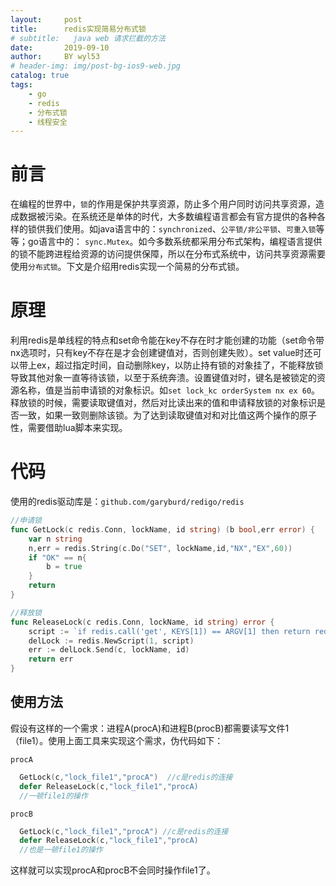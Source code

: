 ```yaml
---
layout:     post
title:      redis实现简易分布式锁
# subtitle:   java web 请求拦截的方法
date:       2019-09-10
author:     BY wyl53
# header-img: img/post-bg-ios9-web.jpg
catalog: true
tags:
	- go
	- redis
	- 分布式锁
	- 线程安全
---
```


# 前言
  在编程的世界中，`锁`的作用是保护共享资源，防止多个用户同时访问共享资源，造成数据被污染。在系统还是单体的时代，大多数编程语言都会有官方提供的各种各样的锁供我们使用。如java语言中的：`synchronized`、`公平锁/非公平锁`、`可重入锁`等等；go语言中的： `sync.Mutex`。如今多数系统都采用分布式架构，编程语言提供的锁不能跨进程给资源的访问提供保障，所以在分布式系统中，访问共享资源需要使用`分布式锁`。下文是介绍用redis实现一个简易的分布式锁。

# 原理
  利用redis是单线程的特点和set命令能在key不存在时才能创建的功能（set命令带nx选项时，只有key不存在是才会创建键值对，否则创建失败）。set value时还可以带上ex，超过指定时间，自动删除key，以防止持有锁的对象挂了，不能释放锁导致其他对象一直等待该锁，以至于系统奔溃。设置键值对时，键名是被锁定的资源名称，值是当前申请锁的对象标识。如`set lock_kc orderSystem nx ex 60`。释放锁的时候，需要读取键值对，然后对比读出来的值和申请释放锁的对象标识是否一致，如果一致则删除该锁。为了达到读取键值对和对比值这两个操作的原子性，需要借助lua脚本来实现。

# 代码
使用的redis驱动库是：`github.com/garyburd/redigo/redis`

``` go
//申请锁
func GetLock(c redis.Conn, lockName, id string) (b bool,err error) {
	var n string
	n,err = redis.String(c.Do("SET", lockName,id,"NX","EX",60))
	if "OK" == n{
		b = true
	}
	return
}

//释放锁
func ReleaseLock(c redis.Conn, lockName, id string) error {
	script := `if redis.call('get', KEYS[1]) == ARGV[1] then return redis.call('del', KEYS[1]) else return 0 end`;
	delLock := redis.NewScript(1, script)
	err := delLock.Send(c, lockName, id)
	return err
}
```

## 使用方法
  假设有这样的一个需求：进程A(procA)和进程B(procB)都需要读写文件1（file1）。使用上面工具来实现这个需求，伪代码如下：
  
  `procA`
  ``` go
    GetLock(c,"lock_file1","procA")  //c是redis的连接
    defer ReleaseLock(c,"lock_file1","procA)
    //一顿file1的操作
  ```

  `procB`
  ``` go
    GetLock(c,"lock_file1","procA") //c是redis的连接
    defer ReleaseLock(c,"lock_file1","procA)
    //也是一顿file1的操作
  ```
  这样就可以实现procA和procB不会同时操作file1了。
